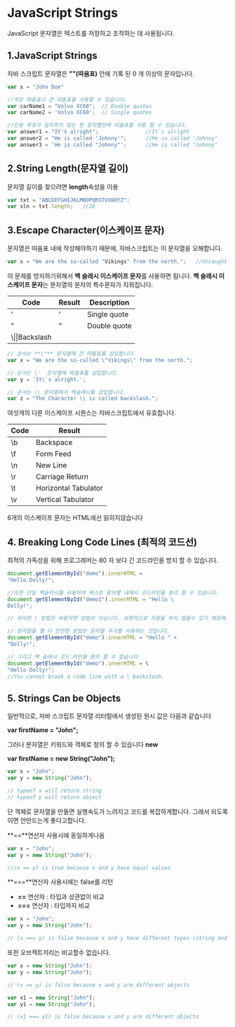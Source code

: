 # JavaScript Strings

JavaScript 문자열은 텍스트를 저장하고 조작하는 데 사용됩니다.

## 1.JavaScript Strings

자바 스크립트 문자열은 **""(따옴표)** 안에 기록 된 0 개 이상의 문자입니다.

```js
var x = "John Doe"

//작은 따옴표나 큰 따옴표를 사용할 수 있습니다.
var carName1 = "Volvo XC60";  // Double quotes
var carName2 = 'Volvo XC60';  // Single quotes 

//인용 부호가 일치하지 않는 한 문자열안에 따옴표를 사용 할 수 있습니다.
var answer1 = "It's alright";               //It`s alright
var answer2 = "He is called 'Johnny'";      //He is called 'Johnny'
var answer3 = 'He is called "Johnny"';      //He is called "Johnny"
```

## 2.String Length(문자열 길이)

문자열 길이를 찾으려면 **length**속성을 이용

```js
var txt = "ABCDEFGHIJKLMNOPQRSTUVWXYZ";
var sln = txt.length;   //26
```


## 3.Escape Character(이스케이프 문자)

문자열은 따옴표 내에 작성해야하기 때문에, 자바스크립트는 이 문자열을 오해합니다.

```js
var x = "We are the so-called "Vikings" from the north.";   //Uncaught SyntaxError:Unexpected identifier
```

 이 문제를 방지하기위해서 **백 슬래시 이스케이프 문자**를 사용하면 됩니다.
 **백 슬래시 이스케이프 문자**는 문자열의 문자의 특수문자가 지워집니다.

|Code|Result|Description|
|----|----|----|
|\'|'|Single quote|
|\"|"|Double quote|
|\\\\|\\|Backslash|



```js
// 순서는 **\"** 문자열에 큰 따옴표를 삽입합니다.
var x = "We are the so-called \"Vikings\" from the north.";

// 순서는 \'  문자열에 따옴표를 삽입합니다.
var y = 'It\`s alright.';

// 순서는 \\ 문자열에서 백슬래시를 삽입합니다.
var z = "The Character \\ is called backslash.";
```

여섯개의 다른 이스케이프 시퀀스는 자바스크립트에서 유효합니다.

|Code|Result|
|----|----|
|\b|Backspace|
|\f|Form Feed|
|\n|New Line|
|\r|Carriage Return|
|\t|Horizontal Tabulator|
|\v|Vertical Tabulator|

6개의 이스케이프 문자는 HTML에선 읽히지않습니다

## 4. Breaking Long Code Lines (최적의 코드선)

최적의 가독성을 위해 프로그래머는 80 자 보다 긴 코드라인을 방지 할 수 있습니다.

```js
document.getElementById("demo").innerHTML = 
"Hello Dolly!";

//또한 단일 백슬러시를 사용하여 텍스트 문자열 내에서 코드라인을 분리 할 수 있습니다.
document.getElementById("demo1").innerHTML = "Hello \
Dolly!";

// 하지만 \ 방법은 바람직한 방법이 아닙니다. 보편적으로 지원을 하지 않을수 있기 때문에.

// 문자열을 깰 더 안전한 방법은 문자열 추가를 사용하는 것입니다.
document.getElementById("demo").innerHTML = "Hello " +
"Dolly!";

// 그리고 백 슬래시 코드 라인을 분리 할 수 ​​없습니다
document.getElementById("demo").innerHTML = \
"Hello Dolly!";
//You cannot break a code line with a \ backslash.
```

## 5. Strings Can be Objects

일반적으로, 자바 스크립트 문자열 리터럴에서 생성된 원시 값은 다음과 같습니다

**var firstName = "John";**

그러나 문자열은 키워드와 객체로 정의 할 수 있습니다 **new**

**var firstName = new String("John");**

```js
var x = "John";
var y = new String("John");

// typeof x will return string
// typeof y will return object
```
단 객체로 문자열을 만들면 실행속도가 느려지고 코드를 복잡하게합니다. 그래서 되도록이면 안만드는게 좋다고합니다.

**==**연산자 사용시에 동일하게나옴

```js
var x = "John";
var y = new String("John");

//(x == y) is true because x and y have equal values
```

**===**연산자 사용시에는 false를 리턴 
+ **==** 연산자 : 타입과 상관없이 비교
+ **===** 연산자 : 타입까지 비교

```js
var x = "John";             
var y = new String("John");

// (x === y) is false because x and y have different types (string and object)
```

또한 오브젝트끼리는 비교할수 없습니다.

```js
var x = new String("John");             
var y = new String("John");

// (x == y) is false because x and y are different objects

var x1 = new String("John");             
var y1 = new String("John");

// (x1 === y1) is false because x and y are different objects
```